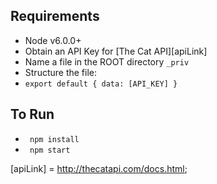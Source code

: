 ## Requirements
- Node v6.0.0+
- Obtain an API Key for [The Cat API][apiLink]
- Name a file in the ROOT directory ``_priv``
- Structure the file:
 - ``export default {
      data: [API_KEY]
    }``


## To Run
- `` npm install``
- `` npm start``

[apiLink] = http://thecatapi.com/docs.html;
